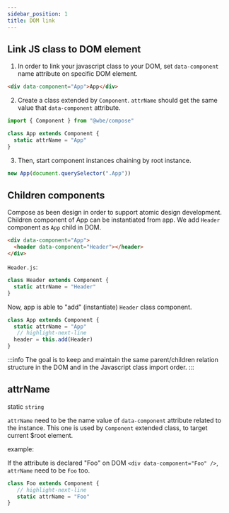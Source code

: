 ```yaml
---
sidebar_position: 1
title: DOM link
---
```


## Link JS class to DOM element

1. In order to link your javascript class to your DOM, set `data-component` name attribute on specific DOM element.

```html
<div data-component="App">App</div>
```

2. Create a class extended by `Component`.
   `attrName` should get the same value that `data-component` attribute.

```js
import { Component } from "@wbe/compose"

class App extends Component {
  static attrName = "App"
}
```

3. Then, start component instances chaining by root instance.

```js
new App(document.querySelector(".App"))
```

## Children components

Compose as been design in order to support atomic design development. Children component of App can be instantiated from app.
We add `Header` component as `App` child in DOM.

```html
<div data-component="App">
  <header data-component="Header"></header>
</div>
```

`Header.js`:

```js
class Header extends Component {
  static attrName = "Header"
}
```

Now, app is able to "add" (instantiate) `Header` class component.

```js
class App extends Component {
  static attrName = "App"
   // highlight-next-line
  header = this.add(Header)
}
```

:::info
The goal is to keep and maintain the same parent/children relation structure in the DOM and in the Javascript class import order.
:::

## attrName

static `string`

`attrName` need to be the name value of `data-component` attribute related to the instance.
This one is used by `Component` extended class, to target current $root element.

example:

If the attribute is declared "Foo" on DOM `<div data-component="Foo" />`, `attrName`
need to be `Foo` too.

```js
class Foo extends Component {
   // highlight-next-line
   static attrName = "Foo"
}
```
